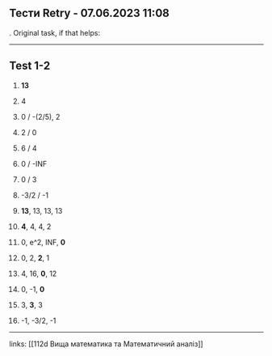## Тести Retry - 07.06.2023 11:08

. Original task, if that helps: 

---

## Test 1-2

1. **13**
2. 4
3. 0 / -(2/5), 2
4. 2 / 0
5. 6 / 4
6. 0 / -INF
7. 0 / 3
8. -3/2 / -1

1. **13**, 13, 13, 13
2. **4**, 4, 4, 2
3. 0, e^2, INF, **0**
4. 0, 2, **2**, 1
5. 4, 16, **0**, 12
6. 0, -1, **0**
7. 3, **3**, 3
8. -1, -3/2, -1



---

links: [[112d Вища математика та Математичний аналіз]]

